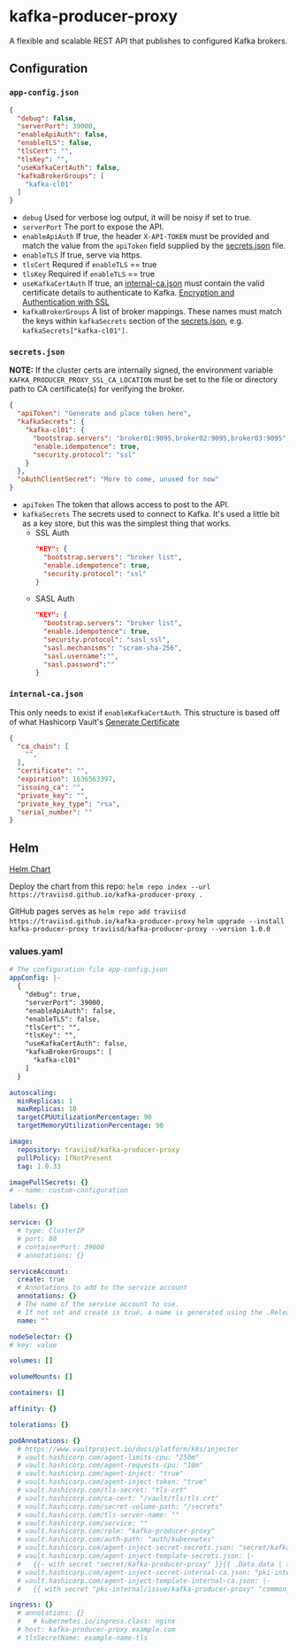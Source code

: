 # kafka-producer-proxy

A flexible and scalable REST API that publishes to configured Kafka brokers.

## Configuration

### `app-config.json`

```json
{
  "debug": false,
  "serverPort": 39000,
  "enableApiAuth": false,
  "enableTLS": false,
  "tlsCert": "",
  "tlsKey": "",
  "useKafkaCertAuth": false,
  "kafkaBrokerGroups": [
    "kafka-cl01"
  ]
}
```

- `debug`             Used for verbose log output, it will be noisy if set to true.
- `serverPort`        The port to expose the API.
- `enableApiAuth`     If true, the header `X-API-TOKEN` must be provided and match the value from the `apiToken` field supplied by the [secrets.json](https://github.com/traviisd/kafka-producer-proxy#secrets-json) file.
- `enableTLS`         If true, serve via https.
- `tlsCert`           Requred if `enableTLS` == true
- `tlsKey`            Required if `enableTLS` == true
- `useKafkaCertAuth`  If true, an [internal-ca.json](https://github.com/traviisd/kafka-producer-proxy#internal-ca-json) must contain the valid certificate details to authenticate to Kafka. [Encryption and Authentication with SSL](https://docs.confluent.io/platform/current/kafka/authentication_ssl.html) 
- `kafkaBrokerGroups` A list of broker mappings. These names must match the keys within `kafkaSecrets` section of the [secrets.json](https://github.com/traviisd/kafka-producer-proxy#secrets-json), e.g. `kafkaSecrets["kafka-cl01"]`.


### `secrets.json`

__NOTE:__ If the cluster certs are internally signed, the environment variable `KAFKA_PRODUCER_PROXY_SSL_CA_LOCATION` must be set to the file or directory path to CA certificate(s) for verifying the broker.

```json
{
  "apiToken": "Generate and place token here",
  "kafkaSecrets": {
    "kafka-cl01": {
      "bootstrap.servers": "broker01:9095,broker02:9095,broker03:9095",
      "enable.idempotence": true,
      "security.protocol": "ssl"
    }
  },
  "oAuthClientSecret": "More to come, unused for now"
}
```

- `apiToken`      The token that allows access to post to the API.
- `kafkaSecrets`  The secrets used to connect to Kafka. It's used a little bit as a key store, but this was the simplest thing that works. 
  - SSL Auth
    ```json
    "KEY": {
      "bootstrap.servers": "broker list",
      "enable.idempotence": true,
      "security.protocol": "ssl"
    }
    ```
  - SASL Auth
    ```json
    "KEY": {
      "bootstrap.servers": "broker list",
      "enable.idempotence": true,
      "security.protocol": "sasl_ssl",
      "sasl.mechanisms": "scram-sha-256",
      "sasl.username":"",
      "sasl.password":""
    }
    ```

### `internal-ca.json`

This only needs to exist if `enableKafkaCertAuth`. This structure is based off of what Hashicorp Vault's [Generate Certificate](https://www.vaultproject.io/api/secret/pki#generate-certificate) 

```json
{
  "ca_chain": [
    "",
  ],
  "certificate": "",
  "expiration": 1636563397,
  "issuing_ca": "",
  "private_key": "",
  "private_key_type": "rsa",
  "serial_number": ""
}
```

## Helm

[Helm Chart](.helm/)

Deploy the chart from this repo: `helm repo index --url https://traviisd.github.io/kafka-producer-proxy .`

GitHub pages serves as `helm repo add traviisd https://traviisd.github.io/kafka-producer-proxy`
`helm upgrade --install kafka-producer-proxy traviisd/kafka-producer-proxy --version 1.0.0`

### values.yaml

```yaml
# The configuration file app-config.json
appConfig: |-
  {
    "debug": true,
    "serverPort": 39000,
    "enableApiAuth": false,
    "enableTLS": false,
    "tlsCert": "",
    "tlsKey": "",
    "useKafkaCertAuth": false,
    "kafkaBrokerGroups": [
      "kafka-cl01"
    ]
  }

autoscaling:
  minReplicas: 1
  maxReplicas: 10
  targetCPUUtilizationPercentage: 90
  targetMemoryUtilizationPercentage: 90

image:
  repository: traviisd/kafka-producer-proxy
  pullPolicy: IfNotPresent
  tag: 1.0.33

imagePullSecrets: {}
# - name: custom-configuration

labels: {}

service: {}
  # type: ClusterIP
  # port: 80
  # containerPort: 39000
  # annotations: {}

serviceAccount:
  create: true
  # Annotations to add to the service account
  annotations: {}
  # The name of the service account to use.
  # If not set and create is true, a name is generated using the .Release.Name
  name: ""

nodeSelector: {}
# key: value

volumes: []

volumeMounts: []

containers: []

affinity: {}

tolerations: {}

podAnnotations: {}
  # https://www.vaultproject.io/docs/platform/k8s/injector
  # vault.hashicorp.com/agent-limits-cpu: "250m"
  # vault.hashicorp.com/agent-requests-cpu: "10m"
  # vault.hashicorp.com/agent-inject: "true"
  # vault.hashicorp.com/agent-inject-token: "true"
  # vault.hashicorp.com/tls-secret: "tls-crt"
  # vault.hashicorp.com/ca-cert: "/vault/tls/tls.crt"
  # vault.hashicorp.com/secret-volume-path: "/secrets"
  # vault.hashicorp.com/tls-server-name: ""
  # vault.hashicorp.com/service: ""
  # vault.hashicorp.com/role: "kafka-producer-proxy"
  # vault.hashicorp.com/auth-path: "auth/kubernetes"
  # vault.hashicorp.com/agent-inject-secret-secrets.json: "secret/kafka-producer-proxy"
  # vault.hashicorp.com/agent-inject-template-secrets.json: |-
  #   {{- with secret "secret/kafka-producer-proxy" }}{{ .Data.data | toJSONPretty }}{{- end }}
  # vault.hashicorp.com/agent-inject-secret-internal-ca.json: "pki-internal/issue/kafka-producer-proxy"
  # vault.hashicorp.com/agent-inject-template-internal-ca.json: |-
  #   {{ with secret "pki-internal/issue/kafka-producer-proxy" "common_name=kafka-producer-proxy.pki" }}{{ .Data | toJSONPretty }}{{ end }}

ingress: {}
  # annotations: {}
  #   # kubernetes.io/ingress.class: nginx
  # host: kafka-producer-proxy.example.com
  # tlsSecretName: example-name-tls
```
